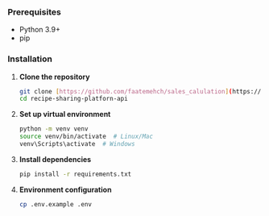 ### Prerequisites
- Python 3.9+
- pip
  
### Installation

1. **Clone the repository**
   ```bash
   git clone [https://github.com/faatemehch/sales_calulation](https://github.com/faatemehch/sales_calulation)
   cd recipe-sharing-platforn-api

2. **Set up virtual environment**
   ```bash
   python -m venv venv
   source venv/bin/activate  # Linux/Mac
   venv\Scripts\activate  # Windows

3. **Install dependencies**
   ```bash
   pip install -r requirements.txt
   
4. **Environment configuration**
   ```bash
   cp .env.example .env
